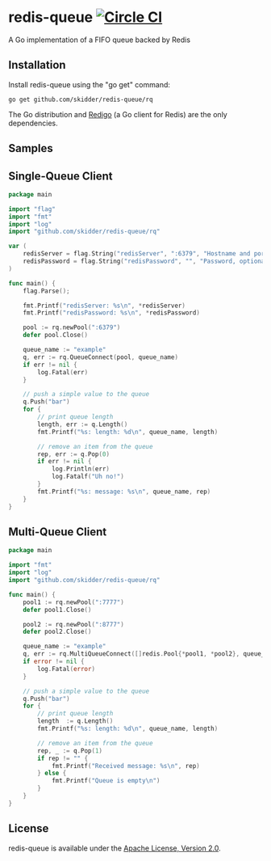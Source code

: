 redis-queue [![Circle CI](https://circleci.com/gh/skidder/redis-queue.png?style=badge)](https://circleci.com/gh/skidder/redis-queue)
===========

A Go implementation of a FIFO queue backed by Redis


Installation
------------

Install redis-queue using the "go get" command:

    go get github.com/skidder/redis-queue/rq

The Go distribution and [Redigo](https://github.com/garyburd/redigo) (a Go client for Redis) are the only dependencies.


Samples
-------

## Single-Queue Client

```go
package main

import "flag"
import "fmt"
import "log"
import "github.com/skidder/redis-queue/rq"

var (
	redisServer = flag.String("redisServer", ":6379", "Hostname and port for the Redis server")
	redisPassword = flag.String("redisPassword", "", "Password, optional")
)

func main() {
	flag.Parse();

	fmt.Printf("redisServer: %s\n", *redisServer)
	fmt.Printf("redisPassword: %s\n", *redisPassword)

	pool := rq.newPool(":6379")
	defer pool.Close()

	queue_name := "example"
	q, err := rq.QueueConnect(pool, queue_name)
	if err != nil {
		log.Fatal(err)
	}

 	// push a simple value to the queue
	q.Push("bar")
	for {
		// print queue length
		length, err := q.Length()
		fmt.Printf("%s: length: %d\n", queue_name, length)

		// remove an item from the queue
		rep, err := q.Pop(0)
		if err != nil {
			log.Println(err)
			log.Fatalf("Uh no!")
		}
		fmt.Printf("%s: message: %s\n", queue_name, rep)
	}
}
```

## Multi-Queue Client

```go
package main

import "fmt"
import "log"
import "github.com/skidder/redis-queue/rq"

func main() {
	pool1 := rq.newPool(":7777")
	defer pool1.Close()

	pool2 := rq.newPool(":8777")
	defer pool2.Close()

	queue_name := "example"
	q, err := rq.MultiQueueConnect([]redis.Pool{*pool1, *pool2}, queue_name)
	if error != nil {
		log.Fatal(error)
	}

	// push a simple value to the queue
	q.Push("bar")
	for {
		// print queue length
		length  := q.Length()
		fmt.Printf("%s: length: %d\n", queue_name, length)

		// remove an item from the queue
		rep, _ := q.Pop(1)
		if rep != "" {
			fmt.Printf("Received message: %s\n", rep)
		} else {
			fmt.Printf("Queue is empty\n")
		}
	}
}
```


License
-------

redis-queue is available under the [Apache License, Version 2.0](http://www.apache.org/licenses/LICENSE-2.0.html).
